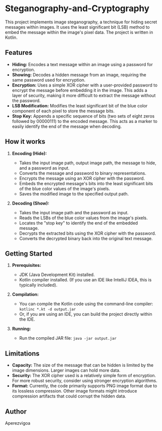 # Steganography-and-Cryptography

This project implements image steganography, a technique for hiding secret messages within images.  It uses the least significant bit (LSB) method to embed the message within the image's pixel data.  The project is written in Kotlin.

## Features

* **Hiding:** Encodes a text message within an image using a password for encryption.
* **Showing:** Decodes a hidden message from an image, requiring the same password used for encryption.
* **Encryption:** Uses a simple XOR cipher with a user-provided password to encrypt the message before embedding it in the image.  This adds a layer of security, making it more difficult to extract the message without the password.
* **LSB Modification:**  Modifies the least significant bit of the blue color component of each pixel to store the message bits.
* **Stop Key:** Appends a specific sequence of bits (two sets of eight zeros followed by 00000111) to the encoded message. This acts as a marker to easily identify the end of the message when decoding.

## How it works

1. **Encoding (Hide):**
    * Takes the input image path, output image path, the message to hide, and a password as input.
    * Converts the message and password to binary representations.
    * Encrypts the message using an XOR cipher with the password.
    * Embeds the encrypted message's bits into the least significant bits of the blue color values of the image's pixels.
    * Saves the modified image to the specified output path.

2. **Decoding (Show):**
    * Takes the input image path and the password as input.
    * Reads the LSBs of the blue color values from the image's pixels.
    * Locates the "stop key" to identify the end of the embedded message.
    * Decrypts the extracted bits using the XOR cipher with the password.
    * Converts the decrypted binary back into the original text message.

## Getting Started

1. **Prerequisites:**
    * JDK (Java Development Kit) installed.
    * Kotlin compiler installed.  (If you use an IDE like IntelliJ IDEA, this is typically included).

2. **Compilation:**
    * You can compile the Kotlin code using the command-line compiler: `kotlinc *.kt -d output.jar`
    * Or, if you are using an IDE, you can build the project directly within the IDE.

3. **Running:**
    * Run the compiled JAR file: `java -jar output.jar`

## Limitations

* **Capacity:** The size of the message that can be hidden is limited by the image dimensions.  Larger images can hold more data.
* **Security:** The XOR cipher used is a relatively simple form of encryption.  For more robust security, consider using stronger encryption algorithms.
* **Format:** Currently, the code primarily supports PNG image format due to its lossless compression. Other image formats might introduce compression artifacts that could corrupt the hidden data.

## Author

Aperezvigoa
